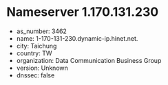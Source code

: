 # Nameserver 1.170.131.230

* as_number: 3462
* name: 1-170-131-230.dynamic-ip.hinet.net.
* city: Taichung
* country: TW
* organization: Data Communication Business Group
* version: Unknown
* dnssec: false
